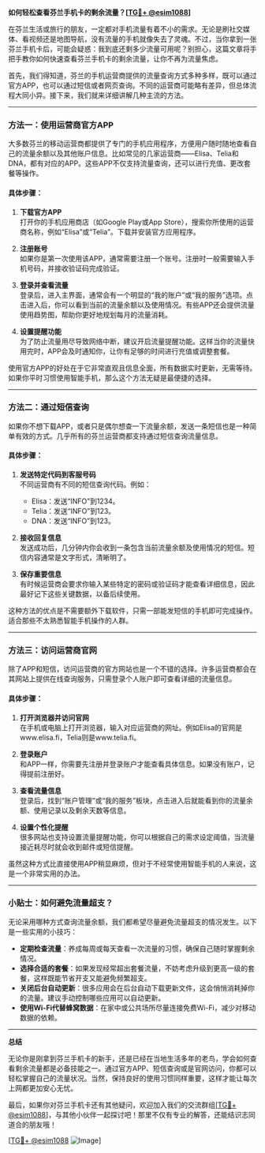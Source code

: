 **如何轻松查看芬兰手机卡的剩余流量？[[TG💪+ @esim1088](https://t.me/s/esim1088)]**

在芬兰生活或旅行的朋友，一定都对手机流量有着不小的需求。无论是刷社交媒体、看视频还是地图导航，没有流量的手机就像失去了灵魂。不过，当你拿到一张芬兰手机卡后，可能会疑惑：我到底还剩多少流量可用呢？别担心，这篇文章将手把手教你如何快速查看芬兰手机卡的剩余流量，让你不再为流量焦虑。

首先，我们得知道，芬兰的手机运营商提供的流量查询方式多种多样，既可以通过官方APP，也可以通过短信或者网页查询。不同的运营商可能略有差异，但总体流程大同小异。接下来，我们就来详细讲解几种主流的方法。

---

### 方法一：使用运营商官方APP

大多数芬兰的移动运营商都提供了专门的手机应用程序，方便用户随时随地查看自己的流量余额以及其他账户信息。比如常见的几家运营商——Elisa、Telia和DNA，都有对应的APP。这些APP不仅支持流量查询，还可以进行充值、更改套餐等操作。

#### 具体步骤：

1. **下载官方APP**  
   打开你的手机应用商店（如Google Play或App Store），搜索你所使用的运营商名称，例如“Elisa”或“Telia”。下载并安装官方应用程序。

2. **注册账号**  
   如果你是第一次使用该APP，通常需要注册一个账号。注册时一般需要输入手机号码，并接收验证码完成验证。

3. **登录并查看流量**  
   登录后，进入主界面，通常会有一个明显的“我的账户”或“我的服务”选项。点击进入后，你可以看到当前的流量余额以及使用情况。有些APP还会提供流量使用趋势图，帮助你更好地规划每月的流量消耗。

4. **设置提醒功能**  
   为了防止流量用尽导致网络中断，建议开启流量提醒功能。这样当你的流量快用完时，APP会及时通知你，让你有足够的时间进行充值或调整套餐。

使用官方APP的好处在于它非常直观且信息全面，所有数据实时更新，无需等待。如果你平时习惯使用智能手机，那么这个方法无疑是最便捷的选择。

---

### 方法二：通过短信查询

如果你不想下载APP，或者只是偶尔想查一下流量余额，发送一条短信也是一种简单有效的方式。几乎所有的芬兰运营商都支持通过短信查询流量信息。

#### 具体步骤：

1. **发送特定代码到客服号码**  
   不同运营商有不同的短信查询代码。例如：
   - Elisa：发送“INFO”到1234。
   - Telia：发送“INFO”到123。
   - DNA：发送“INFO”到123。

2. **接收回复信息**  
   发送成功后，几分钟内你会收到一条包含当前流量余额及使用情况的短信。短信内容通常是文字形式，清晰明了。

3. **保存重要信息**  
   有时候运营商会要求你输入某些特定的密码或验证码才能查看详细信息，因此最好记下这些关键数据，以备后续使用。

这种方法的优点是不需要额外下载软件，只需一部能发短信的手机即可完成操作。适合那些不太熟悉智能手机操作的人群。

---

### 方法三：访问运营商官网

除了APP和短信，访问运营商的官方网站也是一个不错的选择。许多运营商都会在其网站上提供在线查询服务，只需登录个人账户即可查看详细的流量信息。

#### 具体步骤：

1. **打开浏览器并访问官网**  
   在手机或电脑上打开浏览器，输入对应运营商的网址。例如Elisa的官网是www.elisa.fi，Telia则是www.telia.fi。

2. **登录账户**  
   和APP一样，你需要先注册并登录账户才能查看具体信息。如果没有账户，记得提前注册好。

3. **查看流量信息**  
   登录后，找到“账户管理”或“我的服务”板块，点击进入后就能看到你的流量余额、使用记录以及剩余天数等信息。

4. **设置个性化提醒**  
   很多网站也支持设置流量提醒功能，你可以根据自己的需求设定阈值，当流量接近耗尽时就会收到邮件或短信提醒。

虽然这种方式比直接使用APP稍显麻烦，但对于不经常使用智能手机的人来说，这是一个非常实用的办法。

---

### 小贴士：如何避免流量超支？

无论采用哪种方式查询流量余额，我们都希望尽量避免流量超支的情况发生。以下是一些实用的小技巧：

- **定期检查流量**：养成每周或每天查看一次流量的习惯，确保自己随时掌握剩余情况。
- **选择合适的套餐**：如果发现经常超出套餐流量，不妨考虑升级到更高一级的套餐，这样既能节省开支又能避免频繁超支。
- **关闭后台自动更新**：很多应用会在后台自动下载更新文件，这会悄悄消耗掉你的流量。建议手动控制哪些应用可以自动更新。
- **使用Wi-Fi代替蜂窝数据**：在家中或公共场所尽量连接免费Wi-Fi，减少对移动数据的依赖。

---

**总结**

无论你是刚拿到芬兰手机卡的新手，还是已经在当地生活多年的老鸟，学会如何查看剩余流量都是必备技能之一。通过官方APP、短信查询或是官网访问，你都可以轻松掌握自己的流量状况。当然，保持良好的使用习惯同样重要，这样才能让每次上网都更加安心无忧。

最后，如果你对芬兰手机卡还有其他疑问，欢迎加入我们的交流群组[[TG💪+ @esim1088](https://t.me/s/esim1088)]，与其他小伙伴一起探讨吧！那里不仅有专业的解答，还能结识志同道合的朋友哦！

[[TG💪+ @esim1088](https://t.me/s/esim1088) ![Image](https://i.postimg.cc/4NQfJmqS/Snipaste-2025-05-13-00-14-12.png)]